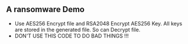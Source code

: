 ## A ransomware Demo

* Use AES256 Encrypt file and RSA2048 Encrypt AES256 Key.
All keys are stored in the generated file.
So can Decrypt file.
* DON'T USE THIS CODE TO DO BAD THINGS !!!